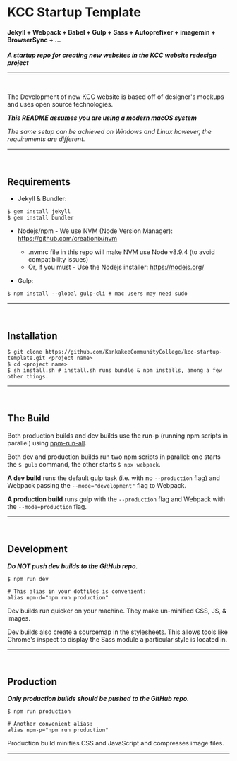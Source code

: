 # KCC Startup Template

#### Jekyll + Webpack + Babel + Gulp + Sass + Autoprefixer + imagemin + BrowserSync + ...

***A startup repo for creating new websites in the KCC website redesign project***

---

<br>

The Development of new KCC website is based off of designer's mockups and uses open source technologies.

***This README assumes you are using a modern macOS system***

*The same setup can be achieved on Windows and Linux however, the requirements are different.*

---

<br>

## Requirements

 - Jekyll & Bundler:
```shell
$ gem install jekyll
$ gem install bundler
```
 - Nodejs/npm - We use NVM (Node Version Manager): https://github.com/creationix/nvm
   - .nvmrc file in this repo will make NVM use Node v8.9.4 (to avoid compatibility issues)
   - Or, if you must - Use the Nodejs installer: https://nodejs.org/

 - Gulp:
```shell
$ npm install --global gulp-cli # mac users may need sudo
```

---

<br>

## Installation

```shell
$ git clone https://github.com/KankakeeCommunityCollege/kcc-startup-template.git <project name>
$ cd <project name>
$ sh install.sh # install.sh runs bundle & npm installs, among a few other things.
```

---

<br>

## The Build

Both production builds and dev builds use the run-p (running npm scripts in parallel) using [npm-run-all](https://www.npmjs.com/package/npm-run-all).

Both dev and production builds run two npm scripts in parallel: one starts the `$ gulp` command, the other starts `$ npx webpack`.

**A dev build** runs the default gulp task (i.e. with no `--production` flag) and Webpack passing the `--mode="development"` flag to Webpack.

**A production build** runs gulp with the `--production` flag and Webpack with the `--mode=production` flag.

---

<br>

## Development

***Do NOT push dev builds to the GitHub repo.***

```shell
$ npm run dev

# This alias in your dotfiles is convenient:
alias npm-d="npm run production"
```

Dev builds run quicker on your machine. They make un-minified CSS, JS, & images.

Dev builds also create a sourcemap in the stylesheets. This allows tools like Chrome's inspect to display the Sass module a particular style is located in.

---

<br>

## Production

***Only production builds should be pushed to the GitHub repo.***

```shell
$ npm run production

# Another convenient alias:
alias npm-p="npm run production"
```

Production build minifies CSS and JavaScript and compresses image files.

---
